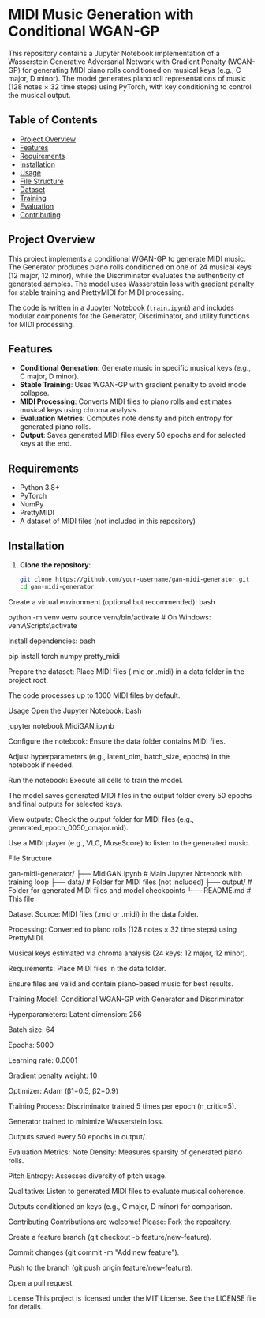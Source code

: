 # MIDI Music Generation with Conditional WGAN-GP

This repository contains a Jupyter Notebook implementation of a Wasserstein Generative Adversarial Network with Gradient Penalty (WGAN-GP) for generating MIDI piano rolls conditioned on musical keys (e.g., C major, D minor). The model generates piano roll representations of music (128 notes × 32 time steps) using PyTorch, with key conditioning to control the musical output.

## Table of Contents
- [Project Overview](#project-overview)
- [Features](#features)
- [Requirements](#requirements)
- [Installation](#installation)
- [Usage](#usage)
- [File Structure](#file-structure)
- [Dataset](#dataset)
- [Training](#training)
- [Evaluation](#evaluation)
- [Contributing](#contributing)

## Project Overview
This project implements a conditional WGAN-GP to generate MIDI music. The Generator produces piano rolls conditioned on one of 24 musical keys (12 major, 12 minor), while the Discriminator evaluates the authenticity of generated samples. The model uses Wasserstein loss with gradient penalty for stable training and PrettyMIDI for MIDI processing.

The code is written in a Jupyter Notebook (`train.ipynb`) and includes modular components for the Generator, Discriminator, and utility functions for MIDI processing.

## Features
- **Conditional Generation**: Generate music in specific musical keys (e.g., C major, D minor).
- **Stable Training**: Uses WGAN-GP with gradient penalty to avoid mode collapse.
- **MIDI Processing**: Converts MIDI files to piano rolls and estimates musical keys using chroma analysis.
- **Evaluation Metrics**: Computes note density and pitch entropy for generated piano rolls.
- **Output**: Saves generated MIDI files every 50 epochs and for selected keys at the end.

## Requirements
- Python 3.8+
- PyTorch
- NumPy
- PrettyMIDI
- A dataset of MIDI files (not included in this repository)

## Installation
1. **Clone the repository**:
   ```bash
   git clone https://github.com/your-username/gan-midi-generator.git
   cd gan-midi-generator

Create a virtual environment (optional but recommended):
bash

python -m venv venv
source venv/bin/activate  # On Windows: venv\Scripts\activate

Install dependencies:
bash

pip install torch numpy pretty_midi

Prepare the dataset:
Place MIDI files (.mid or .midi) in a data folder in the project root.

The code processes up to 1000 MIDI files by default.

Usage
Open the Jupyter Notebook:
bash

jupyter notebook MidiGAN.ipynb

Configure the notebook:
Ensure the data folder contains MIDI files.

Adjust hyperparameters (e.g., latent_dim, batch_size, epochs) in the notebook if needed.

Run the notebook:
Execute all cells to train the model.

The model saves generated MIDI files in the output folder every 50 epochs and final outputs for selected keys.

View outputs:
Check the output folder for MIDI files (e.g., generated_epoch_0050_cmajor.mid).

Use a MIDI player (e.g., VLC, MuseScore) to listen to the generated music.

File Structure

gan-midi-generator/
├── MidiGAN.ipynb              # Main Jupyter Notebook with training loop
├── data/                   # Folder for MIDI files (not included)
├── output/                 # Folder for generated MIDI files and model checkpoints
└── README.md               # This file

Dataset
Source: MIDI files (.mid or .midi) in the data folder.

Processing:
Converted to piano rolls (128 notes × 32 time steps) using PrettyMIDI.

Musical keys estimated via chroma analysis (24 keys: 12 major, 12 minor).

Requirements:
Place MIDI files in the data folder.

Ensure files are valid and contain piano-based music for best results.

Training
Model: Conditional WGAN-GP with Generator and Discriminator.

Hyperparameters:
Latent dimension: 256

Batch size: 64

Epochs: 5000

Learning rate: 0.0001

Gradient penalty weight: 10

Optimizer: Adam (β1=0.5, β2=0.9)

Training Process:
Discriminator trained 5 times per epoch (n_critic=5).

Generator trained to minimize Wasserstein loss.

Outputs saved every 50 epochs in output/.

Evaluation
Metrics:
Note Density: Measures sparsity of generated piano rolls.

Pitch Entropy: Assesses diversity of pitch usage.

Qualitative:
Listen to generated MIDI files to evaluate musical coherence.

Outputs conditioned on keys (e.g., C major, D minor) for comparison.

Contributing
Contributions are welcome! Please:
Fork the repository.

Create a feature branch (git checkout -b feature/new-feature).

Commit changes (git commit -m "Add new feature").

Push to the branch (git push origin feature/new-feature).

Open a pull request.

License
This project is licensed under the MIT License. See the LICENSE file for details.
